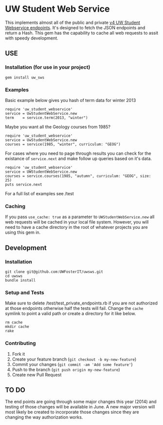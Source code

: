 # UW Student Web Service
This implements almost all of the public and private [v4 UW Student Webservice
endpoints](https://wiki.cac.washington.edu/display/SWS/Student+Web+Service+Client+Home+Page).  It's designed to fetch the JSON endpoints and return a Hash.  This gem has the capability to cache all web requests to assit with speedy development.

## USE

### Installation (for use in your project)

    gem install uw_sws

### Examples
Basic example below gives you hash of term data for winter 2013

    require 'uw_student_webservice'
    service = UwStudentWebService.new
    term    = service.term(2013, "winter")

Maybe you want all the Geology courses from 1985?

    require 'uw_student_webservice'
    service = UwStudentWebService.new
    courses = service(1985, "winter", curriculum: "GEOG")

For cases where you need to page through results you can check for the existance
of ``service.next`` and make follow up queries based on it's data.

    require 'uw_student_webservice'
    service = UWStudentWebService.new
    courses = service.courses(1985, "autumn", curriculum: "GEOG", size: 25)
    puts service.next

For a full list of examples see /test

### Caching

If you pass ``use_cache: true`` as a parameter to ``UWStudentWebService.new`` all web requests will be cached in your local file system. However, you will need to have a cache directory in the root of whatever projects you are using this gem in.


## Development

### Installation

    git clone git@github.com:UWFosterIT/uwsws.git
    cd uwsws
    bundle install

### Setup and Tests
Make sure to delete /test/test_private_endpoints.rb if you are not authorized at those endpoints otherwise half the tests will fail.  Change the ``cache`` symlink to point a valid path or create a directory for it like below.

    rm cache
    mkdir cache
    rake

### Contributing

1. Fork it
2. Create your feature branch (`git checkout -b my-new-feature`)
3. Commit your changes (`git commit -am 'Add some feature'`)
4. Push to the branch (`git push origin my-new-feature`)
5. Create new Pull Request

## TO DO
The end points are going through some major changes this year (2014) and testing of those changes will be available in June.  A new major version will most likely be created to incorporate those changes since they are changing the way authorization works.
